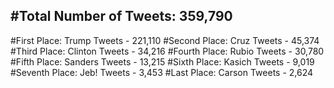 #Total Number of Tweets: 359,790 
---
#First Place: Trump Tweets - 221,110
#Second Place: Cruz Tweets - 45,374
#Third Place: Clinton Tweets - 34,216
#Fourth Place: Rubio Tweets - 30,780
#Fifth Place: Sanders Tweets - 13,215
#Sixth Place: Kasich Tweets - 9,019
#Seventh Place: Jeb! Tweets - 3,453
#Last Place: Carson Tweets - 2,624

